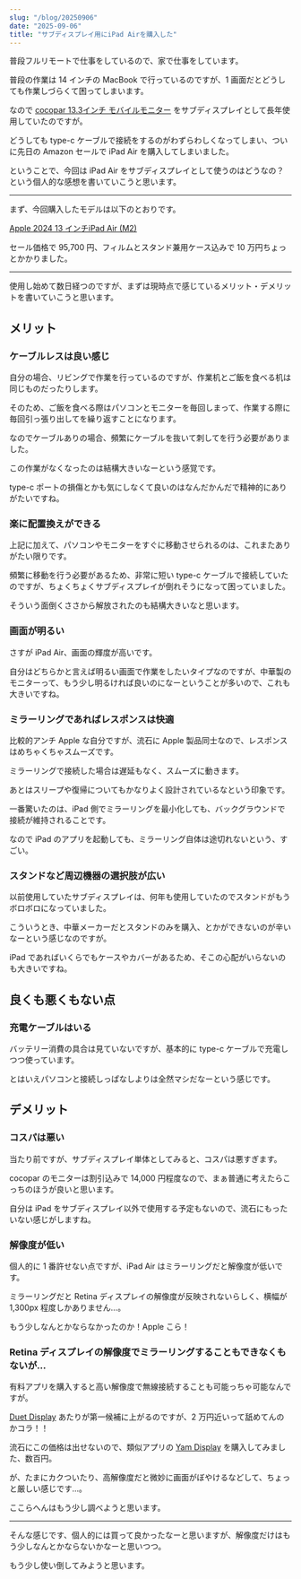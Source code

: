 ```yaml
---
slug: "/blog/20250906"
date: "2025-09-06"
title: "サブディスプレイ用にiPad Airを購入した"
---
```


普段フルリモートで仕事をしているので、家で仕事をしています。

普段の作業は 14 インチの MacBook で行っているのですが、1 画面だとどうしても作業しづらくて困ってしまいます。

なので [cocopar 13.3インチ モバイルモニター](https://www.amazon.co.jp/dp/B088NW89GR?tag=piro09190c-22) をサブディスプレイとして長年使用していたのですが。

どうしても type-c ケーブルで接続をするのがわずらわしくなってしまい、ついに先日の Amazon セールで iPad Air を購入してしまいました。

ということで、今回は iPad Air をサブディスプレイとして使うのはどうなの？という個人的な感想を書いていこうと思います。

---

まず、今回購入したモデルは以下のとおりです。

[Apple 2024 13 インチiPad Air (M2)](https://www.amazon.co.jp/dp/B0D3J82VCD?ref=ppx_yo2ov_dt_b_fed_asin_title&tag=piro09190c-22&th=1)

セール価格で 95,700 円、フィルムとスタンド兼用ケース込みで 10 万円ちょっとかかりました。

---

使用し始めて数日経つのですが、まずは現時点で感じているメリット・デメリットを書いていこうと思います。

## メリット

### ケーブルレスは良い感じ

自分の場合、リビングで作業を行っているのですが、作業机とご飯を食べる机は同じものだったりします。

そのため、ご飯を食べる際はパソコンとモニターを毎回しまって、作業する際に毎回引っ張り出してを繰り返すことになります。

なのでケーブルありの場合、頻繁にケーブルを抜いて刺してを行う必要がありました。

この作業がなくなったのは結構大きいなーという感覚です。

type-c ポートの損傷とかも気にしなくて良いのはなんだかんだで精神的にありがたいですね。

### 楽に配置換えができる

上記に加えて、パソコンやモニターをすぐに移動させられるのは、これまたありがたい限りです。

頻繁に移動を行う必要があるため、非常に短い type-c ケーブルで接続していたのですが、ちょくちょくサブディスプレイが倒れそうになって困っていました。

そういう面倒くささから解放されたのも結構大きいなと思います。

### 画面が明るい

さすが iPad Air、画面の輝度が高いです。

自分はどちらかと言えば明るい画面で作業をしたいタイプなのですが、中華製のモニターって、もう少し明るければ良いのになーということが多いので、これも大きいですね。

### ミラーリングであればレスポンスは快適

比較的アンチ Apple な自分ですが、流石に Apple 製品同士なので、レスポンスはめちゃくちゃスムーズです。

ミラーリングで接続した場合は遅延もなく、スムーズに動きます。

あとはスリープや復帰についてもかなりよく設計されているなという印象です。

一番驚いたのは、iPad 側でミラーリングを最小化しても、バックグラウンドで接続が維持されることです。

なので iPad のアプリを起動しても、ミラーリング自体は途切れないという、すごい。

### スタンドなど周辺機器の選択肢が広い

以前使用していたサブディスプレイは、何年も使用していたのでスタンドがもうボロボロになっていました。

こういうとき、中華メーカーだとスタンドのみを購入、とかができないのが辛いなーという感じなのですが。

iPad であればいくらでもケースやカバーがあるため、そこの心配がいらないのも大きいですね。

## 良くも悪くもない点

### 充電ケーブルはいる

バッテリー消費の具合は見ていないですが、基本的に type-c ケーブルで充電しつつ使っています。

とはいえパソコンと接続しっぱなしよりは全然マシだなーという感じです。

## デメリット

### コスパは悪い

当たり前ですが、サブディスプレイ単体としてみると、コスパは悪すぎます。

cocopar のモニターは割引込みで 14,000 円程度なので、まぁ普通に考えたらこっちのほうが良いと思います。

自分は iPad をサブディスプレイ以外で使用する予定もないので、流石にもったいない感じがしますね。

### 解像度が低い

個人的に 1 番許せない点ですが、iPad Air はミラーリングだと解像度が低いです。

ミラーリングだと Retina ディスプレイの解像度が反映されないらしく、横幅が 1,300px 程度しかありません…。

もう少しなんとかならなかったのか！Apple こら！

### Retina ディスプレイの解像度でミラーリングすることもできなくもないが…

有料アプリを購入すると高い解像度で無線接続することも可能っちゃ可能なんですが。

[Duet Display](https://www.duetdisplay.com/ja) あたりが第一候補に上がるのですが、2 万円近いって舐めてんのかコラ！！

流石にこの価格は出せないので、類似アプリの [Yam Display](https://www.yamdisplay.com/) を購入してみました、数百円。

が、たまにカクついたり、高解像度だと微妙に画面がぼやけるなどして、ちょっと厳しい感じです…。

ここらへんはもう少し調べようと思います。

---

そんな感じです、個人的には買って良かったなーと思いますが、解像度だけはもう少しなんとかならないかなーと思いつつ。

もう少し使い倒してみようと思います。
